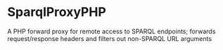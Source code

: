 SparqlProxyPHP
==============

A PHP forward proxy for remote access to SPARQL endpoints; forwards request/response headers and filters out non-SPARQL URL arguments